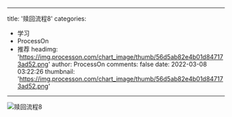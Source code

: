 
---
title: '赎回流程8'
categories: 
 - 学习
 - ProcessOn
 - 推荐
headimg: 'https://img.processon.com/chart_image/thumb/56d5ab82e4b01d847173ad52.png'
author: ProcessOn
comments: false
date: 2022-03-08 03:22:26
thumbnail: 'https://img.processon.com/chart_image/thumb/56d5ab82e4b01d847173ad52.png'
---

<div>   
<img class="thumb" alt="赎回流程8" src="https://img.processon.com/chart_image/thumb/56d5ab82e4b01d847173ad52.png" referrerpolicy="no-referrer">
<p></p>  
</div>
            